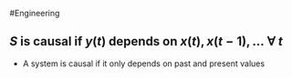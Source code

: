 #Engineering 
## $\displaystyle S$ is causal if $\displaystyle y(t)$ depends on $\displaystyle x(t),x(t-1),\ldots ~\forall~t$
* A system is causal if it only depends on past and present values